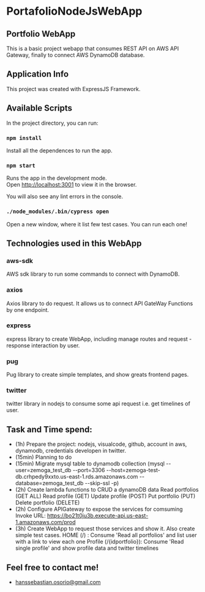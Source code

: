# PortafolioNodeJsWebApp

## Portfolio WebApp

This is a basic project webapp that consumes REST API on AWS API Gateway, finally to connect AWS DynamoDB database.

## Application Info

This project was created with ExpressJS Framework.

## Available Scripts

In the project directory, you can run:

### `npm install`

Install all the dependences to run the app.<br>


### `npm start`

Runs the app in the development mode.<br>
Open [http://localhost:3001](http://localhost:3001) to view it in the browser.

You will also see any lint errors in the console.

### `./node_modules/.bin/cypress open`

Open a new window, where it list few test cases. You can run each one!

## Technologies used in this WebApp

### aws-sdk

AWS sdk library to run some commands to connect with DynamoDB.

### axios

Axios library to do request. It allows us to connect API GateWay Functions by one endpoint.

### express

express library to create WebApp, including manage routes and request - response interaction by user.

### pug

Pug library to create simple templates, and show greats frontend pages.

### twitter

twitter library in nodejs to consume some api request i.e. get timelines of user.


## Task and Time spend:

- (1h) Prepare the project: nodejs, visualcode, github, account in aws, dynamodb, credentials developen in twitter.
- (15min) Planning to do
- (15min) Migrate mysql table to dynamodb collection 
(mysql --user=zemoga_test_db --port=3306 --host=zemoga-test-db.crhpedy9xxto.us-east-1.rds.amazonaws.com --database=zemoga_test_db --skip-ssl -p)
- (2h) Create lambda functions to CRUD a dynamoDB data
Read portfolios (GET ALL)
Read profile (GET)
Update profile (POST)
Put portfolio (PUT)
Delete portfolio (DELETE)
- (2h) Configure APIGateway to expose the services for comsuming
Invoke URL: https://bo21t0ju3b.execute-api.us-east-1.amazonaws.com/prod
- (3h) Create WebApp to request those services and show it. Also create simple test cases.
HOME (/) : Consume 'Read all portfolios' and list user with a link to view each one
Profile (/{idportfolio}): Consume 'Read single profile' and show profile data and twitter timelines

## Feel free to contact me!

- hanssebastian.osorio@gmail.com